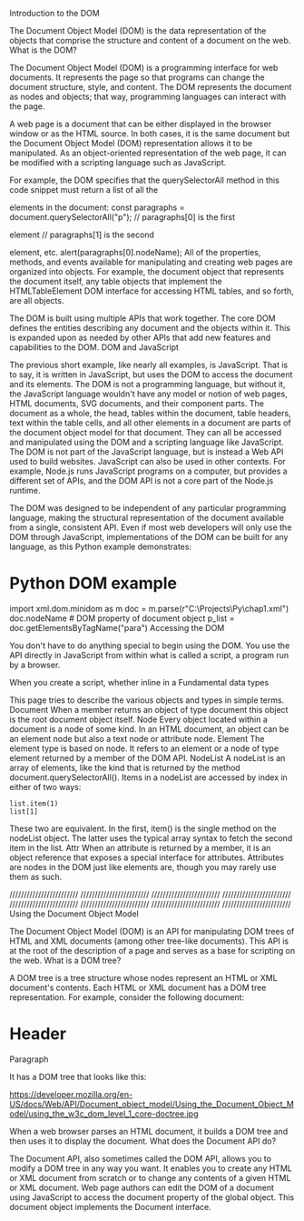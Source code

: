 Introduction to the DOM

The Document Object Model (DOM) is the data representation of the objects that comprise the structure and content of a document on the web.
What is the DOM?

The Document Object Model (DOM) is a programming interface for web documents. It represents the page so that programs can change the document structure, style, and content. The DOM represents the document as nodes and objects; that way, programming languages can interact with the page.

A web page is a document that can be either displayed in the browser window or as the HTML source. In both cases, it is the same document but the Document Object Model (DOM) representation allows it to be manipulated. As an object-oriented representation of the web page, it can be modified with a scripting language such as JavaScript.

For example, the DOM specifies that the querySelectorAll method in this code snippet must return a list of all the <p> elements in the document:
const paragraphs = document.querySelectorAll("p");
// paragraphs[0] is the first <p> element
// paragraphs[1] is the second <p> element, etc.
alert(paragraphs[0].nodeName);
All of the properties, methods, and events available for manipulating and creating web pages are organized into objects. For example, the document object that represents the document itself, any table objects that implement the HTMLTableElement DOM interface for accessing HTML tables, and so forth, are all objects.

The DOM is built using multiple APIs that work together. The core DOM defines the entities describing any document and the objects within it. This is expanded upon as needed by other APIs that add new features and capabilities to the DOM.
DOM and JavaScript

The previous short example, like nearly all examples, is JavaScript. That is to say, it is written in JavaScript, but uses the DOM to access the document and its elements. The DOM is not a programming language, but without it, the JavaScript language wouldn't have any model or notion of web pages, HTML documents, SVG documents, and their component parts. The document as a whole, the head, tables within the document, table headers, text within the table cells, and all other elements in a document are parts of the document object model for that document. They can all be accessed and manipulated using the DOM and a scripting language like JavaScript.
The DOM is not part of the JavaScript language, but is instead a Web API used to build websites. JavaScript can also be used in other contexts. For example, Node.js runs JavaScript programs on a computer, but provides a different set of APIs, and the DOM API is not a core part of the Node.js runtime.

The DOM was designed to be independent of any particular programming language, making the structural representation of the document available from a single, consistent API. Even if most web developers will only use the DOM through JavaScript, implementations of the DOM can be built for any language, as this Python example demonstrates:

# Python DOM example

import xml.dom.minidom as m
doc = m.parse(r"C:\Projects\Py\chap1.xml")
doc.nodeName # DOM property of document object
p_list = doc.getElementsByTagName("para")
Accessing the DOM

You don't have to do anything special to begin using the DOM. You use the API directly in JavaScript from within what is called a script, a program run by a browser.

When you create a script, whether inline in a <script> element or included in the web page, you can immediately begin using the API for the document or window objects to manipulate the document itself, or any of the various elements in the web page (the descendant elements of the document). Your DOM programming may be something as simple as the following example, which displays a message on the console by using the console.log() function:

<body onload="console.log('Welcome to my home page!');">
  …
</body>
 As it is generally not recommended to mix the structure of the page (written in HTML) and manipulation of the DOM (written in JavaScript), the JavaScript parts will be grouped together here, and separated from the HTML.

For example, the following function creates a new h1 element, adds text to that element, and then adds it to the tree for the document:

<html lang="en">
  <head>
    <script>
      // run this function when the document is loaded
      window.onload = () => {
        // create a couple of elements in an otherwise empty HTML page
        const heading = document.createElement("h1");
        const headingText = document.createTextNode("Big Head!");
        heading.appendChild(headingText);
        document.body.appendChild(heading);
      };
    </script>
  </head>
  <body></body>
</html>
Fundamental data types

This page tries to describe the various objects and types in simple terms.
Document
When a member returns an object of type document this object is the root document object itself.
Node Every object located within a document is a node of some kind. In an HTML document, an object can be an element node but also a text node or attribute node.
Element
The element type is based on node. It refers to an element or a node of type element returned by a member of the DOM API.
NodeList A nodeList is an array of elements, like the kind that is returned by the method document.querySelectorAll(). Items in a nodeList are accessed by index in either of two ways:

    list.item(1)
    list[1]

These two are equivalent. In the first, item() is the single method on the nodeList object. The latter uses the typical array syntax to fetch the second item in the list.
Attr When an attribute is returned by a member, it is an object reference that exposes a special interface for attributes. Attributes are nodes in the DOM just like elements are, though you may rarely use them as such.

////////////////////////
////////////////////////
////////////////////////
////////////////////////
////////////////////////
////////////////////////
////////////////////////
////////////////////////
Using the Document Object Model

The Document Object Model (DOM) is an API for manipulating DOM trees of HTML and XML documents (among other tree-like documents). This API is at the root of the description of a page and serves as a base for scripting on the web.
What is a DOM tree?

A DOM tree is a tree structure whose nodes represent an HTML or XML document's contents. Each HTML or XML document has a DOM tree representation. For example, consider the following document:

<html lang="en">
  <head>
    <title>My Document</title>
  </head>
  <body>
    <h1>Header</h1>
    <p>Paragraph</p>
  </body>
</html>
It has a DOM tree that looks like this:

https://developer.mozilla.org/en-US/docs/Web/API/Document_object_model/Using_the_Document_Object_Model/using_the_w3c_dom_level_1_core-doctree.jpg

When a web browser parses an HTML document, it builds a DOM tree and then uses it to display the document.
What does the Document API do?

The Document API, also sometimes called the DOM API, allows you to modify a DOM tree in any way you want. It enables you to create any HTML or XML document from scratch or to change any contents of a given HTML or XML document. Web page authors can edit the DOM of a document using JavaScript to access the document property of the global object. This document object implements the Document interface.
